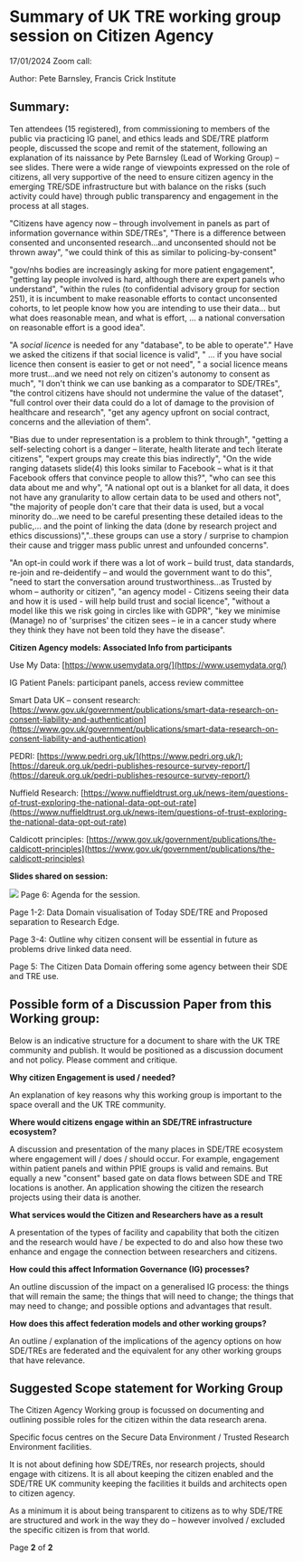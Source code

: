 # Summary of UK TRE working group session on Citizen Agency

17/01/2024 Zoom call:

Author: Pete Barnsley, Francis Crick Institute

## Summary:

Ten attendees (15 registered), from commissioning to members of the public via practicing IG panel, and ethics leads and SDE/TRE platform people, discussed the scope and remit of the statement, following an explanation of its naissance by Pete Barnsley (Lead of Working Group) – see slides. There were a wide range of viewpoints expressed on the role of citizens, all very supportive of the need to ensure citizen agency in the emerging TRE/SDE infrastructure but with balance on the risks (such activity could have) through public transparency and engagement in the process at all stages.

"Citizens have agency now – through involvement in panels as part of information governance within SDE/TREs", "There is a difference between consented and unconsented research…and unconsented should not be thrown away", "we could think of this as similar to policing-by-consent"

"gov/nhs bodies are increasingly asking for more patient engagement", "getting lay people involved is hard, although there are expert panels who understand", "within the rules (to confidential advisory group for section 251), it is incumbent to make reasonable efforts to contact unconsented cohorts, to let people know how you are intending to use their data… but what does reasonable mean, and what is effort, … a national conversation on reasonable effort is a good idea".

"A _social licence_ is needed for any "database", to be able to operate"." Have we asked the citizens if that social licence is valid", " … if you have social licence then consent is easier to get or not need", " a social licence means more trust…and we need not rely on citizen's autonomy to consent as much", "I don't think we can use banking as a comparator to SDE/TREs", "the control citizens have should not undermine the value of the dataset", "full control over their data could do a lot of damage to the provision of healthcare and research", "get any agency upfront on social contract, concerns and the alleviation of them".

"Bias due to under representation is a problem to think through", "getting a self-selecting cohort is a danger – literate, health literate and tech literate citizens", "expert groups may create this bias indirectly", "On the wide ranging datasets slide(4) this looks similar to Facebook – what is it that Facebook offers that convince people to allow this?", "who can see this data about me and why", "A national opt out is a blanket for all data, it does not have any granularity to allow certain data to be used and others not", "the majority of people don't care that their data is used, but a vocal minority do…we need to be careful presenting these detailed ideas to the public,… and the point of linking the data (done by research project and ethics discussions)","..these groups can use a story / surprise to champion their cause and trigger mass public unrest and unfounded concerns".

"An opt-in could work if there was a lot of work – build trust, data standards, re-join and re-deidentify – and would the government want to do this", "need to start the conversation around trustworthiness...as Trusted by whom – authority or citizen", "an agency model - Citizens seeing their data and how it is used - will help build trust and social licence", "without a model like this we risk going in circles like with GDPR", "key we minimise (Manage) no of 'surprises' the citizen sees – ie in a cancer study where they think they have not been told they have the disease".

**Citizen Agency models: Associated Info from participants**

Use My Data: [https://www.usemydata.org/](https://www.usemydata.org/)

IG Patient Panels: participant panels, access review committee

Smart Data UK – consent research: [https://www.gov.uk/government/publications/smart-data-research-on-consent-liability-and-authentication](https://www.gov.uk/government/publications/smart-data-research-on-consent-liability-and-authentication)

PEDRI: [https://www.pedri.org.uk/](https://www.pedri.org.uk/); [https://dareuk.org.uk/pedri-publishes-resource-survey-report/](https://dareuk.org.uk/pedri-publishes-resource-survey-report/)

Nuffield Research: [https://www.nuffieldtrust.org.uk/news-item/questions-of-trust-exploring-the-national-data-opt-out-rate](https://www.nuffieldtrust.org.uk/news-item/questions-of-trust-exploring-the-national-data-opt-out-rate)

Caldicott principles: [https://www.gov.uk/government/publications/the-caldicott-principles](https://www.gov.uk/government/publications/the-caldicott-principles)

**Slides shared on session:**

![](RackMultipart20240207-1-qx7c9e_html_38eed4941b13b6ce.gif) Page 6: Agenda for the session.

Page 1-2: Data Domain visualisation of Today SDE/TRE and Proposed separation to Research Edge.

Page 3-4: Outline why citizen consent will be essential in future as problems drive linked data need.

Page 5: The Citizen Data Domain offering some agency between their SDE and TRE use.

## Possible form of a Discussion Paper from this Working group:

Below is an indicative structure for a document to share with the UK TRE community and publish. It would be positioned as a discussion document and not policy. Please comment and critique.

**Why citizen Engagement is used / needed?**

An explanation of key reasons why this working group is important to the space overall and the UK TRE community.

**Where would citizens engage within an SDE/TRE infrastructure ecosystem?**

A discussion and presentation of the many places in SDE/TRE ecosystem where engagement will / does / should occur. For example, engagement within patient panels and within PPIE groups is valid and remains. But equally a new "consent" based gate on data flows between SDE and TRE locations is another. An application showing the citizen the research projects using their data is another.

**What services would the Citizen and Researchers have as a result**

A presentation of the types of facility and capability that both the citizen and the research would have / be expected to do and also how these two enhance and engage the connection between researchers and citizens.

**How could this affect Information Governance (IG) processes?**

An outline discussion of the impact on a generalised IG process: the things that will remain the same; the things that will need to change; the things that may need to change; and possible options and advantages that result.

**How does this affect federation models and other working groups?**

An outline / explanation of the implications of the agency options on how SDE/TREs are federated and the equivalent for any other working groups that have relevance.

## Suggested Scope statement for Working Group

The Citizen Agency Working group is focussed on documenting and outlining possible roles for the citizen within the data research arena.

Specific focus centres on the Secure Data Environment / Trusted Research Environment facilities.

It is not about defining how SDE/TREs, nor research projects, should engage with citizens. It is all about keeping the citizen enabled and the SDE/TRE UK community keeping the facilities it builds and architects open to citizen agency.

As a minimum it is about being transparent to citizens as to why SDE/TRE are structured and work in the way they do – however involved / excluded the specific citizen is from that world.

Page **2** of **2**